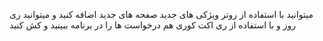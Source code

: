 میتوانید با استفاده از روتر ویژکی های جدید  صفحه های جدید اضافه کنید 
و میتوانید ری روز و با استفاده از ری اکت کوری هم درخواست ها را در برنامه ببینید و کش کنید

